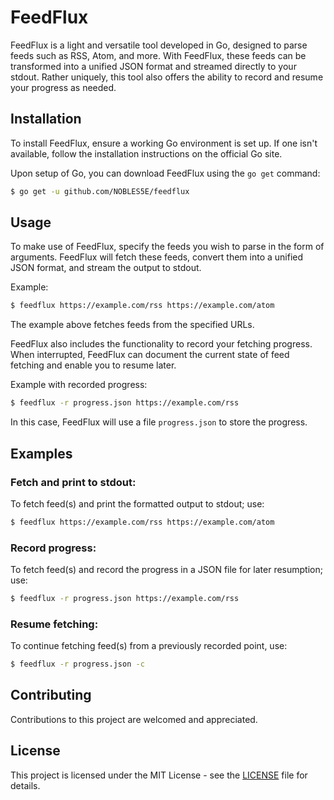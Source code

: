 # FeedFlux

FeedFlux is a light and versatile tool developed in Go, designed to parse feeds such as RSS, Atom, and more. With FeedFlux, these feeds can be transformed into a unified JSON format and streamed directly to your stdout. Rather uniquely, this tool also offers the ability to record and resume your progress as needed.

## Installation

To install FeedFlux, ensure a working Go environment is set up. If one isn't available, follow the installation instructions on the official Go site.

Upon setup of Go, you can download FeedFlux using the `go get` command:

```sh
$ go get -u github.com/NOBLES5E/feedflux
```

## Usage

To make use of FeedFlux, specify the feeds you wish to parse in the form of arguments. FeedFlux will fetch these feeds, convert them into a unified JSON format, and stream the output to stdout.

Example:

```sh
$ feedflux https://example.com/rss https://example.com/atom
```

The example above fetches feeds from the specified URLs.

FeedFlux also includes the functionality to record your fetching progress. When interrupted, FeedFlux can document the current state of feed fetching and enable you to resume later.

Example with recorded progress:

```sh
$ feedflux -r progress.json https://example.com/rss
```

In this case, FeedFlux will use a file `progress.json` to store the progress.

## Examples

### Fetch and print to stdout:

To fetch feed(s) and print the formatted output to stdout; use:

```sh
$ feedflux https://example.com/rss https://example.com/atom
```
### Record progress:

To fetch feed(s) and record the progress in a JSON file for later resumption; use:

```sh
$ feedflux -r progress.json https://example.com/rss
```
### Resume fetching:

To continue fetching feed(s) from a previously recorded point, use:

```sh
$ feedflux -r progress.json -c
```
## Contributing

Contributions to this project are welcomed and appreciated.

## License

This project is licensed under the MIT License - see the [LICENSE](LICENSE) file for details.
